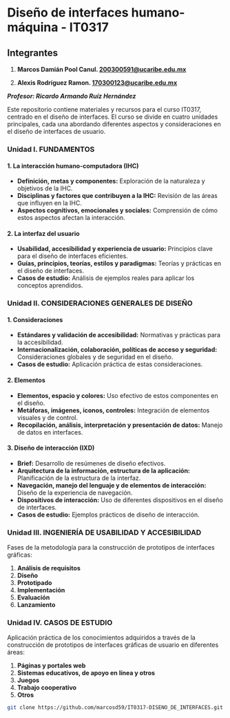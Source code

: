 # Diseño de interfaces humano-máquina - IT0317

## Integrantes

1. **Marcos Damián Pool Canul. 200300591@ucaribe.edu.mx**

2. **Alexis Rodríguez Ramon. 170300123@ucaribe.edu.mx**

***Profesor: Ricardo Armando Ruíz Hernández***

Este repositorio contiene materiales y recursos para el curso IT0317, centrado en el diseño de interfaces. El curso se divide en cuatro unidades principales, cada una abordando diferentes aspectos y consideraciones en el diseño de interfaces de usuario.

### Unidad I. FUNDAMENTOS

#### 1. La interacción humano-computadora (IHC)
   - **Definición, metas y componentes:** Exploración de la naturaleza y objetivos de la IHC.
   - **Disciplinas y factores que contribuyen a la IHC:** Revisión de las áreas que influyen en la IHC.
   - **Aspectos cognitivos, emocionales y sociales:** Comprensión de cómo estos aspectos afectan la interacción.

#### 2. La interfaz del usuario
   - **Usabilidad, accesibilidad y experiencia de usuario:** Principios clave para el diseño de interfaces eficientes.
   - **Guías, principios, teorías, estilos y paradigmas:** Teorías y prácticas en el diseño de interfaces.
   - **Casos de estudio:** Análisis de ejemplos reales para aplicar los conceptos aprendidos.

### Unidad II. CONSIDERACIONES GENERALES DE DISEÑO

#### 1. Consideraciones
   - **Estándares y validación de accesibilidad:** Normativas y prácticas para la accesibilidad.
   - **Internacionalización, colaboración, políticas de acceso y seguridad:** Consideraciones globales y de seguridad en el diseño.
   - **Casos de estudio:** Aplicación práctica de estas consideraciones.

#### 2. Elementos
   - **Elementos, espacio y colores:** Uso efectivo de estos componentes en el diseño.
   - **Metáforas, imágenes, iconos, controles:** Integración de elementos visuales y de control.
   - **Recopilación, análisis, interpretación y presentación de datos:** Manejo de datos en interfaces.

#### 3. Diseño de interacción (IXD)
   - **Brief:** Desarrollo de resúmenes de diseño efectivos.
   - **Arquitectura de la información, estructura de la aplicación:** Planificación de la estructura de la interfaz.
   - **Navegación, manejo del lenguaje y de elementos de interacción:** Diseño de la experiencia de navegación.
   - **Dispositivos de interacción:** Uso de diferentes dispositivos en el diseño de interfaces.
   - **Casos de estudio:** Ejemplos prácticos de diseño de interacción.

### Unidad III. INGENIERÍA DE USABILIDAD Y ACCESIBILIDAD

Fases de la metodología para la construcción de prototipos de interfaces gráficas:
   1. **Análisis de requisitos**
   2. **Diseño**
   3. **Prototipado**
   4. **Implementación**
   5. **Evaluación**
   6. **Lanzamiento**

### Unidad IV. CASOS DE ESTUDIO

Aplicación práctica de los conocimientos adquiridos a través de la construcción de prototipos de interfaces gráficas de usuario en diferentes áreas:
   1. **Páginas y portales web**
   2. **Sistemas educativos, de apoyo en línea y otros**
   3. **Juegos**
   4. **Trabajo cooperativo**
   5. **Otros**

```bash
git clone https://github.com/marcosd59/IT0317-DISENO_DE_INTERFACES.git
```